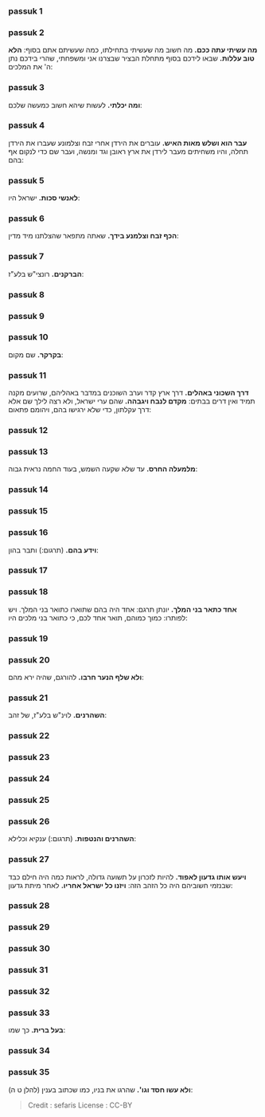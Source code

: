 
### passuk 1

### passuk 2
<b>מה עשיתי עתה ככם.</b> מה חשוב מה שעשיתי בתחילתו, כמה שעשיתם אתם בסוף: 
<b>הלא טוב עללות.</b> שבאו לידכם בסוף מתחלת הבציר שבצרנו אני ומשפחתי, שהרי בידכם נתן ה' את המלכים:

### passuk 3
<b>ומה יכלתי.</b> לעשות שיהא חשוב כמעשה שלכם:

### passuk 4
<b>עבר הוא ושלש מאות האיש.</b> עוברים את הירדן אחרי זבח וצלמונע שעברו את הירדן תחלה, והיו משחיתים מעבר לירדן את ארץ ראובן וגד ומנשה, ועבר שם כדי לנקום אף בהם:

### passuk 5
<b>לאנשי סכות.</b> ישראל היו:

### passuk 6
<b>הכף זבח וצלמנע בידך.</b> שאתה מתפאר שהצלתנו מיד מדין:

### passuk 7
<b>הברקנים.</b> רונצי"ש בלע"ז:

### passuk 8

### passuk 9

### passuk 10
<b>בקרקר.</b> שם מקום:

### passuk 11
<b>דרך השכוני באהלים.</b> דרך ארץ קדר וערב השוכנים במדבר באהליהם, שרועים מקנה תמיד ואין דרים בבתים: 
<b>מקדם לנבח ויגבהה.</b> שהם ערי ישראל, ולא רצה לילך שם אלא דרך עקלתון, כדי שלא ירגישו בהם, ויהומם פתאום:

### passuk 12

### passuk 13
<b>מלמעלה החרס.</b> עד שלא שקעה השמש, בעוד החמה נראית גבוה:

### passuk 14

### passuk 15

### passuk 16
<b>וידע בהם.</b> (תרגום:) ותבר בהון:

### passuk 17

### passuk 18
<b>אחד כתאר בני המלך.</b> יונתן תרגם: אחד היה בהם שתוארו כתואר בני המלך. ויש לפותרו: כמוך כמוהם, תואר אחד לכם, כי כתואר בני מלכים היו:

### passuk 19

### passuk 20
<b>ולא שלף הנער חרבו.</b> להורגם, שהיה ירא מהם:

### passuk 21
<b>השהרנים.</b> לוינ"ש בלע"ז, של זהב:

### passuk 22

### passuk 23

### passuk 24

### passuk 25

### passuk 26
<b>השהרנים והנטפות.</b> (תרגום:) ענקיא וכלילא:

### passuk 27
<b>ויעש אותו גדעון לאפוד.</b> להיות לזכרון על תשועה גדולה, לראות כמה היה חילם כבד שבנזמי חשוביהם היה כל הזהב הזה: 
<b>ויזנו כל ישראל אחריו.</b> לאחר מיתת גדעון:

### passuk 28

### passuk 29

### passuk 30

### passuk 31

### passuk 32

### passuk 33
<b>בעל ברית.</b> כך שמו:

### passuk 34

### passuk 35
<b>ולא עשו חסד וגו'.</b> שהרגו את בניו, כמו שכתוב בענין (להלן ט ה):

>Credit : sefaris
>License : CC-BY